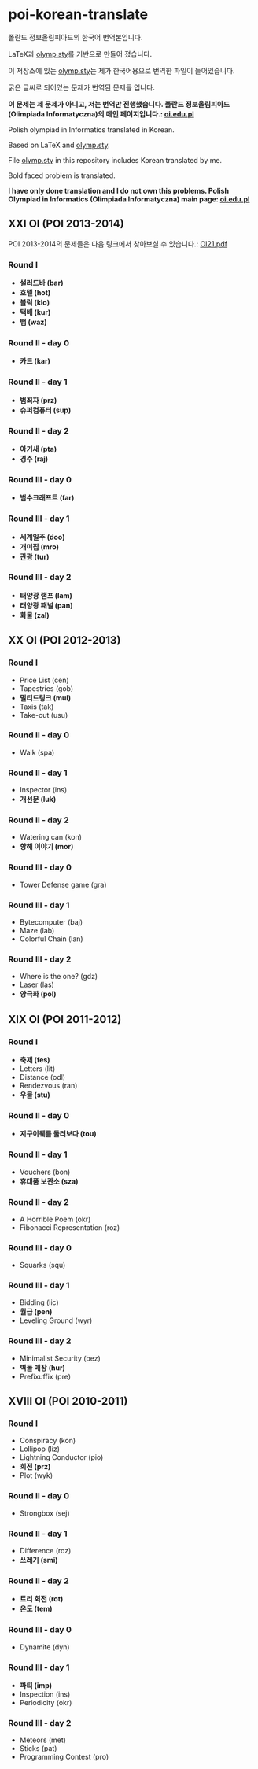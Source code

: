 # poi-korean-translate

폴란드 정보올림피아드의 한국어 번역본입니다.

LaTeX과 [olymp.sty](https://github.com/GassaFM/olymp.sty)를 기반으로 만들어 졌습니다.

이 저장소에 있는 [olymp.sty](https://github.com/ho94949/poi-korean-translate/blob/master/olymp.sty)는 제가 한국어용으로 번역한 파일이 들어있습니다.

굵은 글씨로 되어있는 문제가 번역된 문제들 입니다.

**이 문제는 제 문제가 아니고, 저는 번역만 진행했습니다. 폴란드 정보올림피아드 (Olimpiada Informatyczna)의 메인 페이지입니다.: [oi.edu.pl](https://oi.edu.pl/)**


Polish olympiad in Informatics translated in Korean.

Based on LaTeX and [olymp.sty](https://github.com/GassaFM/olymp.sty).

File [olymp.sty](https://github.com/ho94949/poi-korean-translate/blob/master/olymp.sty) in this repository includes Korean translated by me.

Bold faced problem is translated. 

**I have only done translation and I do not own this problems. Polish Olympiad in Informatics (Olimpiada Informatyczna) main page: [oi.edu.pl](https://oi.edu.pl/)**


## XXI OI (POI 2013-2014)

POI 2013-2014의 문제들은 다음 링크에서 찾아보실 수 있습니다.: [OI21.pdf](https://github.com/ho94949/poi-korean-translate/blob/master/XXI/OI21.pdf)

### Round I
- **샐러드바 (bar)**
- **호텔 (hot)**
- **블럭 (klo)**
- **택배 (kur)**
- **뱀 (waz)**

### Round II - day 0

- **카드 (kar)**

### Round II - day 1

- **범죄자 (prz)**
- **슈퍼컴퓨터 (sup)**

### Round II - day 2

- **아기새 (pta)**
- **경주 (raj)**

### Round III - day 0

- **범수크래프트 (far)**

### Round III - day 1

- **세계일주 (doo)**
- **개미집 (mro)**
- **관광 (tur)**

### Round III - day 2

- **태양광 램프 (lam)**
- **태양광 패널 (pan)**
- **화물 (zal)**


## XX OI (POI 2012-2013)

### Round I
- Price List (cen)
- Tapestries (gob)
- **멀티드링크 (mul)**
- Taxis (tak)
- Take-out (usu)

### Round II - day 0

- Walk (spa)

### Round II - day 1

- Inspector (ins)
- **개선문 (luk)**

### Round II - day 2

- Watering can (kon)
- **항해 이야기 (mor)**

### Round III - day 0

- Tower Defense game (gra)

### Round III - day 1

- Bytecomputer (baj)
- Maze (lab)
- Colorful Chain (lan)

### Round III - day 2

- Where is the one? (gdz)
- Laser (las)
- **양극화 (pol)**


## XIX OI (POI 2011-2012)

### Round I
- **축제 (fes)**
- Letters (lit)
- Distance (odl)
- Rendezvous (ran)
- **우물 (stu)**

### Round II - day 0

- **지구이웨를 둘러보다 (tou)**

### Round II - day 1

- Vouchers (bon)
- **휴대품 보관소 (sza)**

### Round II - day 2

- A Horrible Poem (okr)
- Fibonacci Representation (roz)

### Round III - day 0

- Squarks (squ)

### Round III - day 1

- Bidding (lic)
- **월급 (pen)**
- Leveling Ground (wyr)

### Round III - day 2

- Minimalist Security (bez)
- **벽돌 매장 (hur)**
- Prefixuffix (pre)


## XVIII OI (POI 2010-2011)

### Round I
- Conspiracy (kon)
- Lollipop (liz)
- Lightning Conductor (pio)
- **회전 (prz)**
- Plot (wyk)

### Round II - day 0

- Strongbox (sej)

### Round II - day 1

- Difference (roz)
- **쓰레기 (smi)**

### Round II - day 2

- **트리 회전 (rot)**
- **온도 (tem)**

### Round III - day 0

- Dynamite (dyn)

### Round III - day 1

- **파티 (imp)**
- Inspection (ins)
- Periodicity (okr)

### Round III - day 2

- Meteors (met)
- Sticks (pat)
- Programming Contest (pro)



